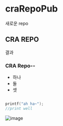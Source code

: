 # craRepoPub
새로운 repo
## CRA REPO
결과 
### CRA Repo--


*  하나
*  둘
*  셋


``` cpp

printf("ah ha~");
//print well

```

![image](https://github.com/user-attachments/assets/7c18ae00-2574-463a-9409-8778a3ede65e)
